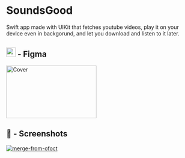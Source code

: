 # SoundsGood

Swift app made with UIKit that fetches youtube videos, play it on your device even in backgorund, and let you download and listen to it later.

## <img src="https://static.viget.com/icon-figma.png?mtime=20170814145600&focal=none" width="25" height="25" /> - Figma

<a href="https://www.figma.com/file/WGA7zTRHqT3g85HaB8xLms/App?node-id=0%3A1"><img src="https://i.ibb.co/BNLLqNP/Cover.png" alt="Cover" width="240" height="140"></a>

## 📱 - Screenshots

<a href="https://ibb.co/K2f7HtW"><img src="https://i.ibb.co/T47R5Qt/merge-from-ofoct.jpg" alt="merge-from-ofoct" border="0"></a>
